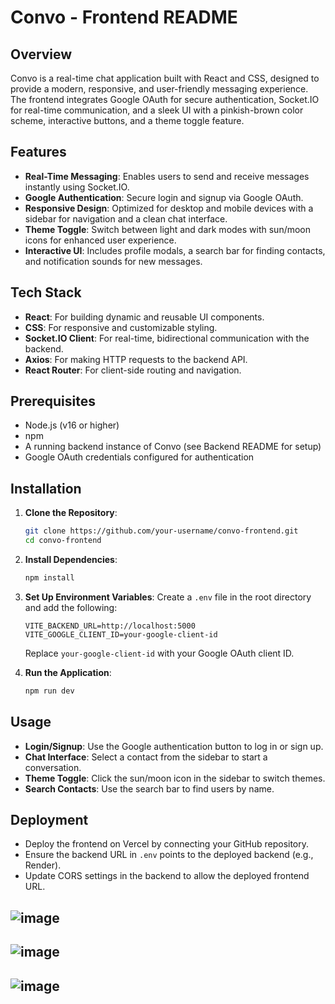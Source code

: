# Convo - Frontend README

## Overview

Convo is a real-time chat application built with React and CSS, designed to provide a modern, responsive, and user-friendly messaging experience. The frontend integrates Google OAuth for secure authentication, Socket.IO for real-time communication, and a sleek UI with a pinkish-brown color scheme, interactive buttons, and a theme toggle feature.

## Features

- **Real-Time Messaging**: Enables users to send and receive messages instantly using Socket.IO.
- **Google Authentication**: Secure login and signup via Google OAuth.
- **Responsive Design**: Optimized for desktop and mobile devices with a sidebar for navigation and a clean chat interface.
- **Theme Toggle**: Switch between light and dark modes with sun/moon icons for enhanced user experience.
- **Interactive UI**: Includes profile modals, a search bar for finding contacts, and notification sounds for new messages.

## Tech Stack

- **React**: For building dynamic and reusable UI components.
- **CSS**: For responsive and customizable styling.
- **Socket.IO Client**: For real-time, bidirectional communication with the backend.
- **Axios**: For making HTTP requests to the backend API.
- **React Router**: For client-side routing and navigation.

## Prerequisites

- Node.js (v16 or higher)
- npm
- A running backend instance of Convo (see Backend README for setup)
- Google OAuth credentials configured for authentication

## Installation

1. **Clone the Repository**:

   ```bash
   git clone https://github.com/your-username/convo-frontend.git
   cd convo-frontend
   ```

2. **Install Dependencies**:

   ```bash
   npm install
   ```

3. **Set Up Environment Variables**: Create a `.env` file in the root directory and add the following:

   ```
   VITE_BACKEND_URL=http://localhost:5000
   VITE_GOOGLE_CLIENT_ID=your-google-client-id
   ```

   Replace `your-google-client-id` with your Google OAuth client ID.

4. **Run the Application**:

   ```bash
   npm run dev
   ```

## Usage

- **Login/Signup**: Use the Google authentication button to log in or sign up.
- **Chat Interface**: Select a contact from the sidebar to start a conversation.
- **Theme Toggle**: Click the sun/moon icon in the sidebar to switch themes.
- **Search Contacts**: Use the search bar to find users by name.

## Deployment

- Deploy the frontend on Vercel by connecting your GitHub repository.
- Ensure the backend URL in `.env` points to the deployed backend (e.g., Render).
- Update CORS settings in the backend to allow the deployed frontend URL.

## ![image](https://github.com/user-attachments/assets/9852735e-bff6-4d93-91e3-977bd17c35d8)


## ![image](https://github.com/user-attachments/assets/de694ecf-c1fd-47c3-a78a-be66b0eba4d7)


## ![image](https://github.com/user-attachments/assets/5d296406-40c8-4531-85b4-70c22786e8ce)

